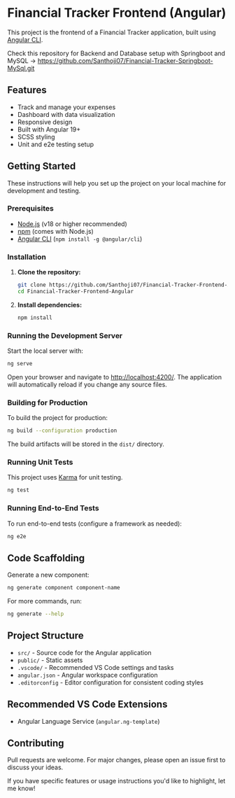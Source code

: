 # Financial Tracker Frontend (Angular)

This project is the frontend of a Financial Tracker application, built using [Angular CLI](https://github.com/angular/angular-cli).

Check this repository for Backend and Database setup with Springboot and MySQL -> https://github.com/Santhoji07/Financial-Tracker-Springboot-MySql.git

## Features

- Track and manage your expenses
- Dashboard with data visualization
- Responsive design
- Built with Angular 19+
- SCSS styling
- Unit and e2e testing setup

## Getting Started

These instructions will help you set up the project on your local machine for development and testing.

### Prerequisites

- [Node.js](https://nodejs.org/) (v18 or higher recommended)
- [npm](https://www.npmjs.com/) (comes with Node.js)
- [Angular CLI](https://angular.dev/tools/cli) (`npm install -g @angular/cli`)

### Installation

1. **Clone the repository:**
   ```bash
   git clone https://github.com/Santhoji07/Financial-Tracker-Frontend-Angular.git
   cd Financial-Tracker-Frontend-Angular
   ```

2. **Install dependencies:**
   ```bash
   npm install
   ```

### Running the Development Server

Start the local server with:

```bash
ng serve
```

Open your browser and navigate to [http://localhost:4200/](http://localhost:4200/). The application will automatically reload if you change any source files.

### Building for Production

To build the project for production:

```bash
ng build --configuration production
```

The build artifacts will be stored in the `dist/` directory.

### Running Unit Tests

This project uses [Karma](https://karma-runner.github.io) for unit testing.

```bash
ng test
```

### Running End-to-End Tests

To run end-to-end tests (configure a framework as needed):

```bash
ng e2e
```

## Code Scaffolding

Generate a new component:

```bash
ng generate component component-name
```

For more commands, run:

```bash
ng generate --help
```

## Project Structure

- `src/` - Source code for the Angular application
- `public/` - Static assets
- `.vscode/` - Recommended VS Code settings and tasks
- `angular.json` - Angular workspace configuration
- `.editorconfig` - Editor configuration for consistent coding styles

## Recommended VS Code Extensions

- Angular Language Service (`angular.ng-template`)

## Contributing

Pull requests are welcome. For major changes, please open an issue first to discuss your ideas.

If you have specific features or usage instructions you'd like to highlight, let me know!

